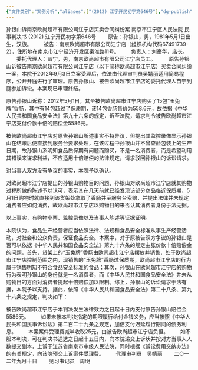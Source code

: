 ```yaml
---
{"文件类别":"案例分析","aliases":["(2012) 江宁开民初字第646号"],"dg-publish":true,"permalink":"/案例分析/裁判文书/孙银山诉南京欧尚超市有限公司江宁店买卖合同纠纷案/","dgPassFrontmatter":true,"created":"2024-07-17T11:24:04.928+08:00","updated":"2024-09-11T13:06:35.094+08:00"}
---
```



孙银山诉南京欧尚超市有限公司江宁店买卖合同纠纷案
南京市江宁区人民法院
民事判决书
     (2012) 江宁开民初字第646号
　　原告：孙银山，男，1981年5月1日出生，汉族。
　　被告：南京欧尚超市有限公司江宁店（组织机构代码67491739-2），住所地在南京市江宁经济开发区秦淮路11号。
　　负责人：刘豪华，店长。
　　委托代理人：苗宁，男，南京欧尚超市有限公司江宁店员工。
　　
原告孙银山诉被告南京欧尚超市有限公司江宁店（以下简称欧尚超市江宁店）买卖合同纠纷一案，本院于2012年9月3日立案受理后，依法由代理审判员吴婧丽适用简易程序，公开开庭进行了审理。原告孙银山、被告欧尚超市江宁店的委托代理人苗宁到庭参加诉讼。本案现已审理终结。

原告孙银山诉称：2012年5月1日，其至被告欧尚超市江宁店购买了15包“玉兔牌”香肠，其中有14包超过了保质期，该14包香肠售价为558.6元，故依据《中华人民共和国食品安全法》第九十六条的规定，诉至法院，请求判令被告欧尚超市江宁店支付价款十倍的赔偿金5586元。

被告欧尚超市江宁店对原告孙银山所述事实不持异议，但提出其监控录像显示孙银山在结账后便直接到服务台要求处理，在该过程中孙银山并不曾查验包装上的生产日期，故孙银山系明知食品质保期有问题而购买，不是一名消费者，而是希望利用其错误来谋求利益，不应适用十倍赔偿的法律规定，请求驳回孙银山的诉讼请求。

对当事人双方没有争议的事实，本院予以确认。

对欧尚超市江宁店提出的孙银山购物目的问题，孙银山对欧尚超市江宁店就其购物过程所做的陈述予以认可，表示其在几天前就已经发现该部分商品临近保质期，5月1日购物时就直接到该货架处拿取了香肠并至服务台索赔，并提出法律并未规定消费者应如何消费，故欧尚超市江宁店以购物目的来否认其消费者身份于法无据。

以上事实，有购物小票、监控录像以及当事人陈述等证据证明。

本院认为，食品生产经营者应当依照法律、法规和食品安全标准从事生产经营活动，对社会和公众负责，保证食品安全。本案中，对于原被告双方争议的孙银山是否可以依据《中华人民共和国食品安全法》第九十六条的规定主张价款十倍赔偿金的问题，首先，货架上的“玉兔牌”香肠由欧尚超市江宁店摆放并销售，处于欧尚超市江宁店控制范围之内，现销售的“玉兔牌”香肠过保质期，欧尚超市江宁店的行为属于销售明知不符合食品安全标准的食品；其次，孙银山在欧尚超市江宁店的购物行为表明孙银山的身份就是一名消费者，而《中华人民共和国食品安全法》并未从购物目的方面对消费者提起十倍赔偿加以限制。综上，孙银山的诉讼请求于法有据，本院予以支持。据此，依照《中华人民共和国食品安全法》第二十八条、第九十六条之规定，判决如下：

被告欧尚超市江宁店于本判决发生法律效力之日起十日内支付原告孙银山赔偿金5586元。
　　如果未按本判决指定的期限履行给付金钱义务，应当按照《中华人民共和国民事诉讼法》第二百二十九条之规定，加倍支付迟延履行期间的债务利息。
　　本案案件受理费减半收取25元，由被告欧尚超市江宁店负担。
　　如不服本判决，可在判决书送达之日起十五日内，向本院递交上诉状并按对方当事人人数提交副本，上诉于江苏省南京市中级人民法院，同时根据《诉讼费用交纳办法》的有关规定，向该院预交上诉案件受理费。
     　　代理审判员　吴婧丽
　　二○一二年九月十日
　　见习书记员　周明
